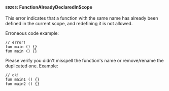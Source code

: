 #### `E0208`: FunctionAlreadyDeclaredInScope

This error indicates that a function with the same name has already been defined in the current scope, and redefining it is not allowed.

Erroneous code example:
```
// error!
fun main () {}
fun main () {}
```

Please verify you didn't misspell the function's name or remove/rename the duplicated one. Example:

```
// ok!
fun main1 () {}
fun main2 () {}

```
